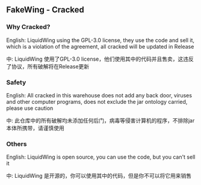 ## FakeWing - Cracked


### Why Cracked?

[LiquidWing-OpenSrc]: https://github.com/A-Team-Official/LiquidWing-OpenSource

English: LiquidWing using the GPL-3.0 license, they use the code and sell it, which is a violation of the agreement, all cracked will be updated in Release

中: LiquidWing 使用了GPL-3.0 license，他们使用其中的代码并且售卖，这违反了协议，所有破解将在Release更新

### Safety

English: All cracked in this warehouse does not add any back door, viruses and other computer programs, does not exclude the jar ontology carried, please use caution

中: 此仓库中的所有破解均未添加任何后门，病毒等侵害计算机的程序，不排除jar本体所携带，请谨慎使用

### Others

English: LiquidWing is open source, you can use the code, but you can't sell it

中: LiquidWing 是开源的，你可以使用其中的代码，但是你不可以将它用来销售
